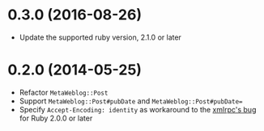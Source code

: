 # 0.3.0 (2016-08-26)

* Update the supported ruby version, 2.1.0 or later

# 0.2.0 (2014-05-25)

* Refactor `MetaWeblog::Post`
* Support `MetaWeblog::Post#pubDate` and `MetaWeblog::Post#pubDate=`
* Specify `Accept-Encoding: identity` as workaround to the [xmlrpc's bug](https://bugs.ruby-lang.org/issues/8182) for Ruby 2.0.0 or later
